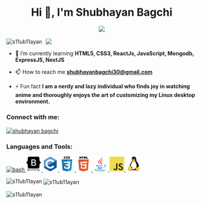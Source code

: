 <h1 align="center">Hi 👋, I'm Shubhayan Bagchi</h1>
<p align="center">
  <a href="https://github.com/DenverCoder1/readme-typing-svg"><img src="https://readme-typing-svg.herokuapp.com?font=Time+New+Roman&color=cyan&size=25&center=true&vCenter=true&width=600&height=100&lines=Passionately+exploring+website+design;Linux+Ricing;Tech-Enthusiast;📚+Boundary+Pusher;Love+to+learn+new+tech..<3"></a>
</p>
<img align="right" width="400" src="https://media1.giphy.com/media/zhYSVCirREeIZtONCI/giphy.gif?cid=ecf05e47xayz6qhzwo0mwphttazrjx811n0h93wjo2c4kdhx&ep=v1_gifs_related&rid=giphy.gif&ct=s">

<p align="left"> <img src="https://komarev.com/ghpvc/?username=s11ub11ayan&label=Profile%20views&color=0e75b6&style=flat" alt="s11ub11ayan" /> </p>

- 🌱 I’m currently learning **HTML5, CSS3, ReactJs, JavaScript, Mongodb, ExpressJS, NextJS**

- 📫 How to reach me **shubhayanbagchi30@gmail.com**

- ⚡ Fun fact **I am a nerdy and lazy individual who finds joy in watching anime and thoroughly enjoys the art of customizing my Linux desktop environment.**

<h3 align="left">Connect with me:</h3>
<p align="left">
<a href="https://www.linkedin.com/in/shubhayan-bagchi-b83522275/" target="blank"><img align="center" src="https://raw.githubusercontent.com/rahuldkjain/github-profile-readme-generator/master/src/images/icons/Social/linked-in-alt.svg" alt="shubhayan bagchi" height="30" width="40" /></a>
</p>

<h3 align="left">Languages and Tools:</h3>
<p align="left"> <a href="https://www.gnu.org/software/bash/" target="_blank" rel="noreferrer"> <img src="https://www.vectorlogo.zone/logos/gnu_bash/gnu_bash-icon.svg" alt="bash" width="40" height="40"/> </a> <a href="https://getbootstrap.com" target="_blank" rel="noreferrer"> <img src="https://raw.githubusercontent.com/devicons/devicon/master/icons/bootstrap/bootstrap-plain-wordmark.svg" alt="bootstrap" width="40" height="40"/> </a> <a href="https://www.cprogramming.com/" target="_blank" rel="noreferrer"> <img src="https://raw.githubusercontent.com/devicons/devicon/master/icons/c/c-original.svg" alt="c" width="40" height="40"/> </a> <a href="https://www.w3schools.com/css/" target="_blank" rel="noreferrer"> <img src="https://raw.githubusercontent.com/devicons/devicon/master/icons/css3/css3-original-wordmark.svg" alt="css3" width="40" height="40"/> </a> <a href="https://www.w3.org/html/" target="_blank" rel="noreferrer"> <img src="https://raw.githubusercontent.com/devicons/devicon/master/icons/html5/html5-original-wordmark.svg" alt="html5" width="40" height="40"/> </a> <a href="https://www.java.com" target="_blank" rel="noreferrer"> <img src="https://raw.githubusercontent.com/devicons/devicon/master/icons/java/java-original.svg" alt="java" width="40" height="40"/> </a> <a href="https://developer.mozilla.org/en-US/docs/Web/JavaScript" target="_blank" rel="noreferrer"> <img src="https://raw.githubusercontent.com/devicons/devicon/master/icons/javascript/javascript-original.svg" alt="javascript" width="40" height="40"/> </a> <a href="https://www.linux.org/" target="_blank" rel="noreferrer"> <img src="https://raw.githubusercontent.com/devicons/devicon/master/icons/linux/linux-original.svg" alt="linux" width="40" height="40"/> </a> </p>

<p><img align="left" src="https://github-readme-stats.vercel.app/api/top-langs?username=s11ub11ayan&show_icons=true&locale=en&layout=compact" alt="s11ub11ayan" /></p>

<p>&nbsp;<img align="center" src="https://github-readme-stats.vercel.app/api?username=s11ub11ayan&show_icons=true&locale=en" alt="s11ub11ayan" /></p>

<p><img align="center" src="https://github-readme-streak-stats.herokuapp.com/?user=s11ub11ayan&" alt="s11ub11ayan" /></p>
